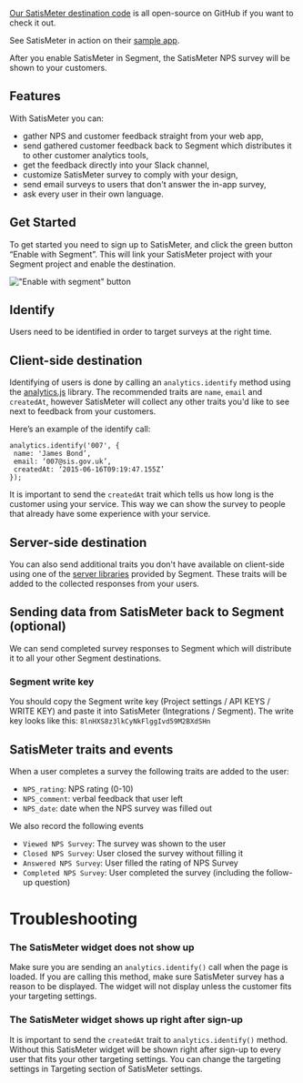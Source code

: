[Our SatisMeter destination code](https://github.com/segment-integrations/analytics.js-integration-satismeter) is all open-source on GitHub if you want to check it out.

See SatisMeter in action on their [sample app](https://app.satismeter.com/sample).

After you enable SatisMeter in Segment, the SatisMeter NPS survey will be shown to your customers.

## Features
With SatisMeter you can:

- gather NPS and customer feedback straight from your web app,
- send gathered customer feedback back to Segment which distributes it to other customer analytics tools,
- get the feedback directly into your Slack channel,
- customize SatisMeter survey to comply with your design,
- send email surveys to users that don't answer the in-app survey,
- ask every user in their own language.


## Get Started
To get started you need to sign up to SatisMeter, and click the green button “Enable with Segment”. This will link your SatisMeter project with your Segment project and enable the destination.

!["Enable with segment" button](https://cloud.githubusercontent.com/assets/12846380/9251740/edd579ca-41d4-11e5-9ebe-732156cbdb2f.png)

## Identify

Users need to be identified in order to target surveys at the right time.

## Client-side destination

Identifying of users is done by calling an `analytics.identify` method using the [analytics.js](/docs/sources/website/analytics.js/) library. The recommended traits are `name`, `email` and `createdAt`, however SatisMeter will collect any other traits you'd like to see next to feedback from your customers.

Here’s an example of the identify call:
```
analytics.identify('007', {
 name: 'James Bond’,
 email: ‘007@sis.gov.uk’,
 createdAt: ‘2015-06-16T09:19:47.155Z’
});
```

It is important to send the `createdAt` trait which tells us how long is the customer using your service. This way we can show the survey to people that already have some experience with your service.

## Server-side destination

You can also send additional traits you don't have available on client-side using one of the [server libraries](/docs/sources/#server) provided by Segment. These traits will be added to the collected responses from your users.

## Sending data from SatisMeter back to Segment (optional)
We can send completed survey responses to Segment which will distribute it to all your other Segment destinations.

### Segment write key
You should copy the Segment write key (Project settings / API KEYS / WRITE KEY) and paste it into SatisMeter (Integrations / Segment).
The write key looks like this: `8lnHXS8z3lkCyNkFlggIvd59M2BXdSHn`

## SatisMeter traits and events
When a user completes a survey the following traits are added to the user:

- `NPS_rating`: NPS rating (0-10)
- `NPS_comment`: verbal feedback that user left
- `NPS_date`: date when the NPS survey was filled out

We also record the following events
- `Viewed NPS Survey`: The survey was shown to the user
- `Closed NPS Survey`: User closed the survey without filling it
- `Answered NPS Survey`: User filled the rating of NPS Survey
- `Completed NPS Survey`: User completed the survey (including the follow-up question)

# Troubleshooting
### The SatisMeter widget does not show up
Make sure you are sending an `analytics.identify()` call when the page is loaded. If you are calling this method, make sure SatisMeter survey has a reason to be displayed. The widget will not display unless the customer fits your targeting settings.

### The SatisMeter widget shows up right after sign-up
It is important to send the `createdAt` trait to `analytics.identify()` method. Without this SatisMeter widget will be shown right after sign-up to every user that fits your other targeting settings.
You can change the targeting settings in Targeting section of SatisMeter settings.
